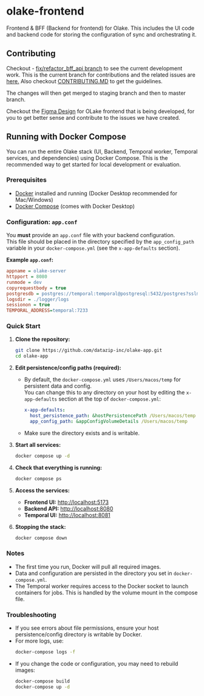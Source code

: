 # olake-frontend

Frontend &amp; BFF (Backend for frontend) for Olake. This includes the UI code and backend code for storing the configuration of sync and orchestrating it.

## Contributing

Checkout - [fix/refactor_bff_api branch](https://github.com/datazip-inc/olake-ui/tree/fix/refactor_bff_api) to see the current development work. This is the current branch for contributions and the related issues are [here.](https://github.com/datazip-inc/olake-frontend/issues)
Also checkout [CONTRIBUTING.MD](https://github.com/datazip-inc/olake-ui/blob/fix/refactor_bff_api/CONTRIBUTING.md) to get the guidelines.

The changes will then get merged to staging branch and then to master branch.

Checkout the [Figma Design](https://www.figma.com/design/FwLnU97I8LjtYNREPyYofc/Olake%2FDesign%2FCommunity?m=auto&t=3T4OEwuQNOxoE3zm-1) for OLake frontend that is being developed, for you to get better sense and contribute to the issues we have created.

## Running with Docker Compose

You can run the entire Olake stack (UI, Backend, Temporal worker, Temporal services, and dependencies) using Docker Compose. This is the recommended way to get started for local development or evaluation.

### Prerequisites

- [Docker](https://docs.docker.com/get-docker/) installed and running (Docker Desktop recommended for Mac/Windows)
- [Docker Compose](https://docs.docker.com/compose/) (comes with Docker Desktop)

### Configuration: `app.conf`

You **must** provide an `app.conf` file with your backend configuration.  
This file should be placed in the directory specified by the `app_config_path` variable in your `docker-compose.yml` (see the `x-app-defaults` section).

**Example `app.conf`:**

```ini
appname = olake-server
httpport = 8080
runmode = dev
copyrequestbody = true
postgresdb = postgres://temporal:temporal@postgresql:5432/postgres?sslmode=disable
logsdir = ./logger/logs
sessionon = true
TEMPORAL_ADDRESS=temporal:7233
```

### Quick Start

1. **Clone the repository:**

   ```bash
   git clone https://github.com/datazip-inc/olake-app.git
   cd olake-app
   ```

2. **Edit persistence/config paths (required):**

   - By default, the `docker-compose.yml` uses `/Users/macos/temp` for persistent data and config.  
     You can change this to any directory on your host by editing the `x-app-defaults` section at the top of `docker-compose.yml`:
     ```yaml
     x-app-defaults:
       host_persistence_path: &hostPersistencePath /Users/macos/temp
       app_config_path: &appConfigVolumeDetails /Users/macos/temp
     ```
   - Make sure the directory exists and is writable.

3. **Start all services:**

   ```bash
   docker compose up -d
   ```

4. **Check that everything is running:**

   ```bash
   docker compose ps
   ```

5. **Access the services:**

   - **Frontend UI:** [http://localhost:5173](http://localhost:5173)
   - **Backend API:** [http://localhost:8080](http://localhost:8080)
   - **Temporal UI:** [http://localhost:8081](http://localhost:8081)

6. **Stopping the stack:**
   ```bash
   docker compose down
   ```

### Notes

- The first time you run, Docker will pull all required images.
- Data and configuration are persisted in the directory you set in `docker-compose.yml`.
- The Temporal worker requires access to the Docker socket to launch containers for jobs. This is handled by the volume mount in the compose file.

### Troubleshooting

- If you see errors about file permissions, ensure your host persistence/config directory is writable by Docker.
- For more logs, use:
  ```bash
  docker-compose logs -f
  ```
- If you change the code or configuration, you may need to rebuild images:
  ```bash
  docker-compose build
  docker-compose up -d
  ```
